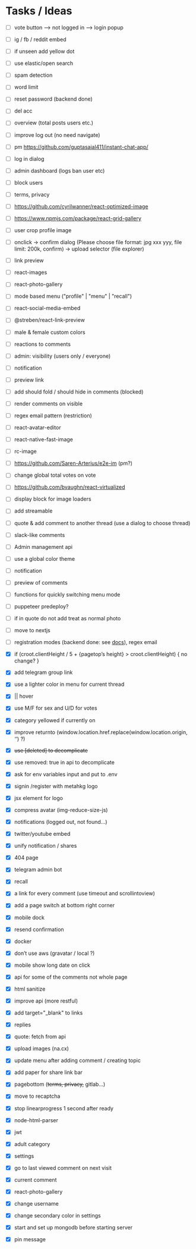 # Tasks / Ideas

- [ ] vote button --> not logged in --> login popup

- [ ] ig / fb / reddit embed

- [ ] if unseen add yellow dot

- [ ] use elastic/open search

- [ ] spam detection

- [ ] word limit

- [ ] reset password (backend done)

- [ ] del acc

- [ ] overview (total posts users etc.)

- [ ] improve log out (no need navigate)

- [ ] pm <https://github.com/guptasajal411/instant-chat-app/>

- [ ] log in dialog

- [ ] admin dashboard (logs ban user etc)

- [ ] block users

- [ ] terms, privacy

- [ ] <https://github.com/cyrilwanner/react-optimized-image>

- [ ] <https://www.npmjs.com/package/react-grid-gallery>

- [ ] user crop profile image

- [ ] onclick -> confirm dialog (Please choose file format: jpg xxx yyy, file limit: 200k, confirm) -> upload selector (file explorer)

- [ ] link preview

- [ ] react-images

- [ ] react-photo-gallery

- [ ] mode based menu ("profile" | "menu" | "recall")

- [ ] react-social-media-embed

- [ ] @streben/react-link-preview

- [ ] male & female custom colors

- [ ] reactions to comments

- [ ] admin: visibility (users only / everyone)

- [ ] notification

- [ ] preview link

- [ ] add should fold / should hide in comments (blocked)

- [ ] render comments on visible

- [ ] regex email pattern (restriction)

- [ ]  react-avatar-editor

- [ ]  react-native-fast-image

- [ ]   rc-image

- [ ] <https://github.com/Saren-Arterius/e2e-im> (pm?)

- [ ] change global total votes on vote

- [ ] <https://github.com/bvaughn/react-virtualized>

- [ ] display block for image loaders

- [ ] add streamable

- [ ] quote & add comment to another thread (use a dialog to choose thread)

- [ ] slack-like comments

- [ ] Admin management api

- [ ] use a global color theme

- [ ] notification

- [ ] preview of comments

- [ ] functions for quickly switching menu mode

- [ ] puppeteer predeploy?

- [ ] if in quote do not add treat as normal photo

- [ ] move to nextjs

- [ ] registration modes (backend done: see [docs](https://docs.metahkg.org/docs/customize/registermode)), regex email

- [x] if (croot.clientHeight / 5 + {pagetop’s height} > croot.clientHeight) { no change? }

- [x] add telegram group link

- [x] use a lighter color in menu for current thread

- [x] || hover

- [x] use M/F for sex and U/D for votes

- [x] category yellowed if currently on

- [x] improve returnto (window.location.href.replace(window.location.origin, ‘’) ?)

- [x] ~~use \[deleted\] to decomplicate~~

- [x] use removed: true in api to decomplicate

- [x] ask for env variables input and put to .env

- [x] signin /register with metahkg logo

- [x] jsx element for logo

- [x] compress avatar (img-reduce-size-js)

- [x] notifications (logged out, not found…)

- [x] twitter/youtube embed

- [x] unify notification / shares

- [x] 404 page

- [x] telegram admin bot

- [x] recall

- [x] a link for every comment (use timeout and scrollintoview)

- [x] add a page switch at bottom right corner

- [x] mobile dock

- [x] resend confirmation

- [x] docker

- [x] don’t use aws (gravatar / local ?)

- [x] mobile show long date on click

- [x] api for some of the comments not whole page

- [x] html sanitize

- [x] improve api (more restful)

- [x] add target="_blank" to links

- [x] replies

- [x] quote: fetch from api

- [x] upload images (na.cx)

- [x] update menu after adding comment / creating topic

- [x] add paper for share link bar

- [x] pagebottom (~~terms, privacy,~~ gitlab…)

- [x] move to recaptcha

- [x] stop linearprogress 1 second after ready

- [x] node-html-parser

- [x] jwt

- [x] adult category

- [x] settings

- [x] go to last viewed comment on next visit

- [x] current comment

- [x] react-photo-gallery

- [x] change username

- [x] change secondary color in settings

- [x] start and set up mongodb before starting server

- [x] pin message
